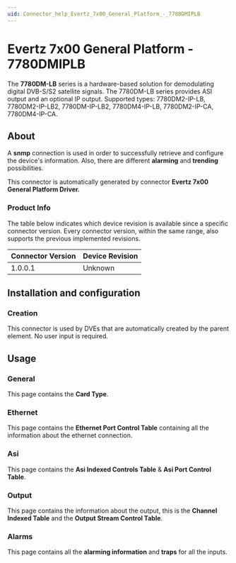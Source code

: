 ```yaml
---
uid: Connector_help_Evertz_7x00_General_Platform_-_7780DMIPLB
---
```


# Evertz 7x00 General Platform - 7780DMIPLB

The **7780DM-LB** series is a hardware-based solution for demodulating digital DVB-S/S2 satellite signals. The 7780DM-LB series provides ASI output and an optional IP output. Supported types: 7780DM2-IP-LB, 7780DM2-IP-LB2, 7780DM-IP-LB2, 7780DM4-IP-LB, 7780DM2-IP-CA, 7780DM4-IP-CA.

## About

A **snmp** connection is used in order to successfully retrieve and configure the device's information. Also, there are different **alarming** and **trending** possibilities.

This connector is automatically generated by connector **Evertz 7x00 General Platform Driver.**

### Product Info

The table below indicates which device revision is available since a specific connector version. Every connector version, within the same range, also supports the previous implemented revisions.

| **Connector Version** | **Device Revision** |
|--------------------|---------------------|
| 1.0.0.1            | Unknown             |

## Installation and configuration

### Creation

This connector is used by DVEs that are automatically created by the parent element. No user input is required.

## Usage

### General

This page contains the **Card Type**.

### Ethernet

This page contains the **Ethernet Port Control Table** containing all the information about the ethernet connection.

### Asi

This page contains the **Asi Indexed Controls Table** & **Asi Port Control Table**.

### Output

This page contains the information about the output, this is the **Channel Indexed Table** and the **Output Stream Control Table**.

### Alarms

This page contains all the **alarming information** and **traps** for all the inputs.
